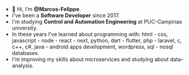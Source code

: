 - 👋 Hi, I’m <strong>@Marcos-Felippe</strong>.
- I've been a <strong>Software Developer</strong> since 2017.
- I'm studying <strong>Control and Automation Engineering</strong> at PUC-Campinas university.
- In these years I've learned about programming with: html - css, javascript - node - react - next, python, dart - flutter, php - laravel, c, c++, c#, java - android apps development, wordpress, sql - nosql databases.
- I'm improving my skills about microservices and studying about data-analysis.

<!---
Marcos-Felippe/Marcos-Felippe is a ✨ special ✨ repository because its `README.md` (this file) appears on your GitHub profile.
You can click the Preview link to take a look at your changes.
--->

